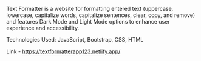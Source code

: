 Text Formatter is a website for formatting entered text (uppercase, lowercase, capitalize words, capitalize sentences, clear, copy, and remove) and features Dark Mode and Light Mode options to enhance user experience and accessibility.

Technologies Used: JavaScript, Bootstrap, CSS, HTML

Link - https://textformatterapp123.netlify.app/
